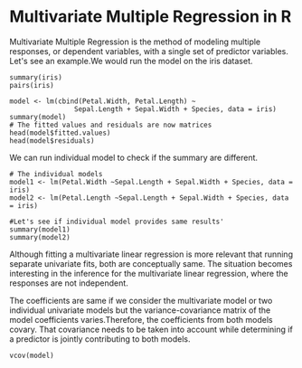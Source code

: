 # Multivariate Multiple Regression in R

Multivariate Multiple Regression is the method of modeling multiple responses, or dependent variables, with a single set of predictor variables.
Let's see an example.We would run the model on the iris dataset.

```
summary(iris)
pairs(iris)
```
```
model <- lm(cbind(Petal.Width, Petal.Length) ~ 
                Sepal.Length + Sepal.Width + Species, data = iris)
summary(model)
# The fitted values and residuals are now matrices
head(model$fitted.values)
head(model$residuals)

```

We can run individual model to check if the summary are different.

```
# The individual models
model1 <- lm(Petal.Width ~Sepal.Length + Sepal.Width + Species, data = iris)
model2 <- lm(Petal.Length ~Sepal.Length + Sepal.Width + Species, data = iris)

#Let's see if individual model provides same results'
summary(model1)
summary(model2)
```

Although fitting a multivariate linear regression is more relevant that running separate univariate fits, both are conceptually same. The situation becomes interesting in the inference for the multivariate linear regression, where the responses are not independent.


The coefficients are same if we consider the multivariate model or two individual univariate models but the variance-covariance matrix of the model coefficients varies.Therefore, the coefficients from both models covary. That covariance needs to be taken into account while determining if a predictor is jointly contributing to both models.

```
vcov(model)
```


